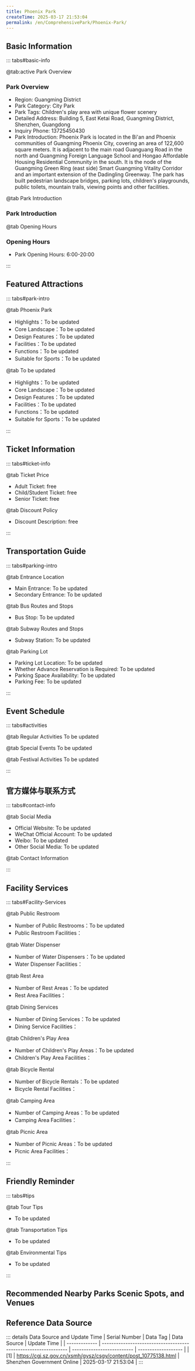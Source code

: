 ```yaml
---
title: Phoenix Park
createTime: 2025-03-17 21:53:04
permalink: /en/ComprehensivePark/Phoenix-Park/
---
```



<script setup>
import ImageSwiper from '/.vuepress/theme/components/ImageSwiper.vue'
// 轮播图数据
const swiperItems = [
    {
                link: 'https://cgj.sz.gov.cn/img/4/4005/4005914/10775138.jpg',
                title: 'Phoenix Park',
                description: '',
                author: 'Shenzhen Government Online',
                date: '2025/03/17'
                },
  {
                link: 'https://cgj.sz.gov.cn/img/4/4005/4005914/10775138.jpg',
                title: 'Phoenix Park',
                description: '',
                author: 'Shenzhen Government Online',
                date: '2025/03/17'
                }
]
// 配置项
const swiperConfig = {
  height: 500,
  showInfo: true
}
</script>
<!-- 轮播图组件 -->
<ImageSwiper :items="swiperItems" :config="swiperConfig" />



## Basic Information

::: tabs#basic-info

@tab:active Park Overview
### Park Overview
- Region: Guangming District
- Park Category: City Park
- Park Tags: Children's play area with unique flower scenery
- Detailed Address: Building 5, East Ketai Road, Guangming District, Shenzhen, Guangdong
- Inquiry Phone: 13725450430
- Park Introduction: Phoenix Park is located in the Bi'an and Phoenix communities of Guangming Phoenix City, covering an area of 122,600 square meters. It is adjacent to the main road Guanguang Road in the north and Guangming Foreign Language School and Hongao Affordable Housing Residential Community in the south. It is the node of the Guangming Green Ring (east side) Smart Guangming Vitality Corridor and an important extension of the Dadingling Greenway. The park has built pedestrian landscape bridges, parking lots, children's playgrounds, public toilets, mountain trails, viewing points and other facilities.

@tab Park Introduction
### Park Introduction
@tab Opening Hours
### Opening Hours
- Park Opening Hours: 6:00-20:00

:::

## Featured Attractions

::: tabs#park-intro

@tab Phoenix Park
<ImageCard
image="https://cgj.sz.gov.cn/images/index20230710_1.png"
    title="Phoenix Park"
    description="(1) Pedestrian Landscape Overpass: Connecting Dadingling Greenway and Phoenix Park, the total span of the bridge is 184 meters, of which the largest single span is 48 meters, and one span crosses the sightseeing road, creating a good visual effect. The completion of the overpass has achieved a seamless connection between Xincheng Park, Greenway, and Phoenix Park. The overpass adopts a steel box girder structure, with smooth, simple, light lines, and beautiful and comfortable shape. The ceiling is a'human' shaped variable cross-section, made of polycarbonate sunlight board material, which has great modeling tension. The ceiling material is translucent, which can ensure that the sunlight is softly sprinkled on the bridge surface and has a good sunshade effect. The lighting adopts environmentally friendly and energy-saving LED lamps, with the outer side of the lower bridge bottom as a line and the internal ceiling of the overpass as a surface, forming a three-dimensional night lighting environment, highlighting the characteristics of the overpass. When the bridge handles a large height difference, a circular ramp is used to avoid setting steps, providing convenience for cycling. (2) Children's Playground: Covering an area of more than 1,200 square meters, the site uses cast-in-place colored non-slip and wear-resistant EPDM rubber with vivid and interesting rubber patterns. There are many sets of high-quality children's play facilities in the site, mainly including climbing nets, climbing walls, slides, swings and other new non-powered play facilities. (3) Phoenix Flower Sea: Planting more than 20 varieties of flowers and landscape plants, it is a four-season theme flower display landscape garden mainly for ornamental grass flowers, woody flowers, landscape plants and popular science promotion. (4) Mountaintop Observation Deck: On the basis of not destroying the original litchi forest, the site height difference is used to set up a mountain forest stone path hiking trail for people to exercise. A mountain rest platform is set up at the relatively flat part of the mountain to provide visitors with a quiet place for communication. Even in midsummer, visitors can feel the natural artistic conception of wildness in the mountains and forests under the dense forest."
    date=""
    author="Shenzhen Government Online"
/>


- Highlights：To be updated
- Core Landscape：To be updated
- Design Features：To be updated
- Facilities：To be updated
- Functions：To be updated
- Suitable for Sports：To be updated

@tab To be updated
<ImageCard
image="https://cgj.sz.gov.cn/images/index20230710_1.png"
    title="Phoenix Park"
    description="(1) Pedestrian Landscape Overpass: Connecting Dadingling Greenway and Phoenix Park, the total span of the bridge is 184 meters, of which the largest single span is 48 meters, and one span crosses the sightseeing road, creating a good visual effect. The completion of the overpass has achieved a seamless connection between Xincheng Park, Greenway, and Phoenix Park. The overpass adopts a steel box girder structure, with smooth, simple, light lines, and beautiful and comfortable shape. The ceiling is a'human' shaped variable cross-section, made of polycarbonate sunlight board material, which has great modeling tension. The ceiling material is translucent, which can ensure that the sunlight is softly sprinkled on the bridge surface and has a good sunshade effect. The lighting adopts environmentally friendly and energy-saving LED lamps, with the outer side of the lower bridge bottom as a line and the internal ceiling of the overpass as a surface, forming a three-dimensional night lighting environment, highlighting the characteristics of the overpass. When the bridge handles a large height difference, a circular ramp is used to avoid setting steps, providing convenience for cycling. (2) Children's Playground: Covering an area of more than 1,200 square meters, the site uses cast-in-place colored non-slip and wear-resistant EPDM rubber with vivid and interesting rubber patterns. There are many sets of high-quality children's play facilities in the site, mainly including climbing nets, climbing walls, slides, swings and other new non-powered play facilities. (3) Phoenix Flower Sea: Planting more than 20 varieties of flowers and landscape plants, it is a four-season theme flower display landscape garden mainly for ornamental grass flowers, woody flowers, landscape plants and popular science promotion. (4) Mountaintop Observation Deck: On the basis of not destroying the original litchi forest, the site height difference is used to set up a mountain forest stone path hiking trail for people to exercise. A mountain rest platform is set up at the relatively flat part of the mountain to provide visitors with a quiet place for communication. Even in midsummer, visitors can feel the natural artistic conception of wildness in the mountains and forests under the dense forest."
    date=""
    author="Shenzhen Government Online"
/>


- Highlights：To be updated
- Core Landscape：To be updated
- Design Features：To be updated
- Facilities：To be updated
- Functions：To be updated
- Suitable for Sports：To be updated

:::

## Ticket Information

::: tabs#ticket-info

@tab Ticket Price
- Adult Ticket: free
- Child/Student Ticket: free
- Senior Ticket: free

@tab Discount Policy
- Discount Description: free

:::

## Transportation Guide

::: tabs#parking-intro

@tab Entrance Location
- Main Entrance: To be updated
- Secondary Entrance: To be updated

@tab Bus Routes and Stops
- Bus Stop: To be updated

@tab Subway Routes and Stops
- Subway Station: To be updated

@tab Parking Lot
- Parking Lot Location: To be updated
- Whether Advance Reservation is Required: To be updated
- Parking Space Availability: To be updated
- Parking Fee: To be updated

:::

## Event Schedule

::: tabs#activities

@tab Regular Activities
To be updated

@tab Special Events
To be updated

@tab Festival Activities
To be updated

:::

## 官方媒体与联系方式

::: tabs#contact-info

@tab Social Media
- Official Website: To be updated
- WeChat Official Account: To be updated
- Weibo: To be updated
- Other Social Media: To be updated

@tab Contact Information

:::

## Facility Services

::: tabs#Facility-Services

@tab Public Restroom
- Number of Public Restrooms：To be updated
- Public Restroom Facilities：

@tab Water Dispenser
- Number of Water Dispensers：To be updated
- Water Dispenser Facilities：

@tab Rest Area
- Number of Rest Areas：To be updated
- Rest Area Facilities：

@tab Dining Services
- Number of Dining Services：To be updated
- Dining Service Facilities：

@tab Children's Play Area
- Number of Children's Play Areas：To be updated
- Children's Play Area Facilities：

@tab Bicycle Rental
- Number of Bicycle Rentals：To be updated
- Bicycle Rental Facilities：

@tab Camping Area
- Number of Camping Areas：To be updated
- Camping Area Facilities：

@tab Picnic Area
- Number of Picnic Areas：To be updated
- Picnic Area Facilities：

:::

## Friendly Reminder

::: tabs#tips

@tab Tour Tips
- To be updated

@tab Transportation Tips
- To be updated

@tab Environmental Tips
- To be updated

:::

## Recommended Nearby Parks Scenic Spots, and Venues

<CardGrid>
  <ImageCard
        image="https://cgj.sz.gov.cn/img/4/4005/4005915/10775141.png"
        title="Pingshan Children's Park"
        description="Pingshan District Children's Park was officially opened on May 31, 2022. It is located in the southeast of the intersection of Tongyu Road and Wong Chuk Hang Ro"
        href="/en/SpecializedPark/ChildrenPark/Pingshan-Children's-Park/"
        author="Shenzhen Government Online"
        date="2025/01/02"
      />
      <ImageCard
        image="https://cgj.sz.gov.cn/img/4/4005/4005915/10775141.png"
        title="Pingshan Children's Park"
        description="Pingshan District Children's Park was officially opened on May 31, 2022. It is located in the southeast of the intersection of Tongyu Road and Wong Chuk Hang Ro"
        href="/en/SpecializedPark/ChildrenPark/Pingshan-Children's-Park/"
        author="Shenzhen Government Online"
        date="2025/01/02"
      />
    </CardGrid>


## Reference Data Source

::: details Data Source and Update Time
| Serial Number | Data Tag                                                        | Data Source                | Update Time         |
| ------------- | --------------------------------------------------------------- | -------------------------- | ------------------- |
| [1]           | https://cgj.sz.gov.cn/xsmh/gysz/csgy/content/post_10775138.html | Shenzhen Government Online | 2025-03-17 21:53:04 |
:::

